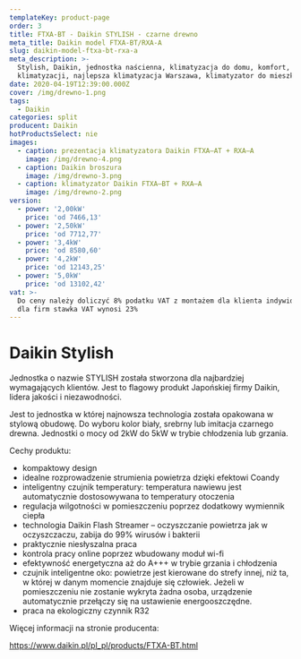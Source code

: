 ```yaml
---
templateKey: product-page
order: 3
title: FTXA-BT - Daikin STYLISH - czarne drewno
meta_title: Daikin model FTXA-BT/RXA-A
slug: daikin-model-ftxa-bt-rxa-a
meta_description: >-
  Stylish, Daikin, jednostka naścienna, klimatyzacja do domu, komfort, montaż
  klimatyzacji, najlepsza klimatyzacja Warszawa, klimatyzator do mieszkania. 
date: 2020-04-19T12:39:00.000Z
cover: /img/drewno-1.png
tags:
  - Daikin
categories: split
producent: Daikin
hotProductsSelect: nie
images:
  - caption: prezentacja klimatyzatora Daikin FTXA–AT + RXA–A
    image: /img/drewno-4.png
  - caption: Daikin broszura
    image: /img/drewno-3.png
  - caption: klimatyzator Daikin FTXA–BT + RXA–A
    image: /img/drewno-2.png
version:
  - power: '2,00kW'
    price: 'od 7466,13'
  - power: '2,50kW'
    price: 'od 7712,77'
  - power: '3,4kW'
    price: 'od 8580,60'
  - power: '4,2kW'
    price: 'od 12143,25'
  - power: '5,0kW'
    price: 'od 13102,42'
vat: >-
  Do ceny należy doliczyć 8% podatku VAT z montażem dla klienta indywidualnego,
  dla firm stawka VAT wynosi 23%
---
```

# Daikin Stylish

Jednostka o nazwie STYLISH została stworzona dla najbardziej wymagających klientów. Jest to flagowy produkt Japońskiej firmy Daikin, lidera jakości i niezawodności.

Jest to jednostka w której najnowsza technologia została opakowana w stylową obudowę. Do wyboru kolor biały, srebrny lub imitacja czarnego drewna. Jednostki o mocy od 2kW do 5kW w trybie chłodzenia lub grzania.

Cechy produktu:

* kompaktowy design
* idealne rozprowadzenie strumienia powietrza dzięki efektowi Coandy
* inteligentny czujnik temperatury: temperatura nawiewu jest automatycznie dostosowywana to temperatury otoczenia
* regulacja wilgotności w pomieszczeniu poprzez dodatkowy wymiennik ciepła
* technologia Daikin Flash Streamer – oczyszczanie powietrza jak w oczyszczaczu, zabija do 99% wirusów i bakterii
* praktycznie niesłyszalna praca
* kontrola pracy online poprzez wbudowany moduł wi-fi
* efektywność energetyczna aż do A+++ w trybie grzania i chłodzenia
* czujnik inteligentne oko: powietrze jest kierowane do strefy innej, niż ta, w której w danym momencie znajduje się człowiek. Jeżeli w pomieszczeniu nie zostanie wykryta żadna osoba, urządzenie automatycznie przełączy się na ustawienie energooszczędne.
* praca na ekologiczny czynnik R32

Więcej informacji na stronie producenta:

https://www.daikin.pl/pl_pl/products/FTXA-BT.html
